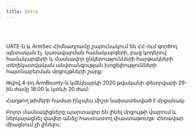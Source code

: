 ```yaml
---
title: Intro
---
```

<br />
<br />
<p>
UATE-ն և ArmSec Հիմնադրամը շարունակում են ՀՀ-ում գործող պետական էլ. կառավարման համակարգերի, բաց կոդերով համակարգերի և մասնավոր ընկերությունների հարթակների տեղեկատվական անվտանգության խոցելիությունների հայտնաբերման մրցույթների շարք:

Թվով 4-րդ ArmBounty-ն կմեկնարկի 2020 թվականի փետրվարի 29-ին ժամը 18:00 և կտևի 20 ժամ:

Հաղթող թիմերի համար ինչպես միշտ նախատեսված է մրցանակ:

Բոլոր մասնակիցները պարտավոր են լինել մրցույթի վայրում և ներկայացնել վավեր անձը հաստատող փաստաթուղթ: Հեռավար միացնում չի լինելու:
</p>